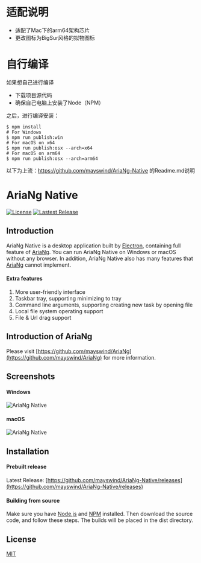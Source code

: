 # 适配说明
- 适配了Mac下的arm64架构芯片
- 更改图标为BigSur风格的拟物图标

# 自行编译
如果想自己进行编译
- 下载项目源代码
- 确保自己电脑上安装了Node（NPM）

之后，进行编译安装：
```
$ npm install    
# For Windows
$ npm run publish:win
# For macOS on x64
$ npm run publish:osx --arch=x64
# For macOS on arm64
$ npm run publish:osx --arch=arm64
```

以下为上流：https://github.com/mayswind/AriaNg-Native 的Readme.md说明

# AriaNg Native
[![License](https://img.shields.io/github/license/mayswind/AriaNg-Native.svg?style=flat)](https://github.com/mayswind/AriaNg-Native/blob/master/LICENSE)
[![Lastest Release](https://img.shields.io/github/release/mayswind/AriaNg-Native.svg?style=flat)](https://github.com/mayswind/AriaNg-Native/releases)

## Introduction
AriaNg Native is a desktop application built by [Electron](https://github.com/electron/electron), containing full feature of [AriaNg](https://github.com/mayswind/AriaNg). You can run AriaNg Native on Windows or macOS without any browser. In addition, AriaNg Native also has many features that [AriaNg](https://github.com/mayswind/AriaNg) cannot implement.

#### Extra features
1. More user-friendly interface
2. Taskbar tray, supporting minimizing to tray
3. Command line arguments, supporting creating new task by opening file
4. Local file system operating support
5. File & Url drag support

## Introduction of AriaNg
Please visit [https://github.com/mayswind/AriaNg](https://github.com/mayswind/AriaNg) for more information.

## Screenshots
#### Windows
![AriaNg Native](https://raw.githubusercontent.com/mayswind/AriaNg-WebSite/master/screenshots/ariang_native_windows.png)

#### macOS
![AriaNg Native](https://raw.githubusercontent.com/mayswind/AriaNg-WebSite/master/screenshots/ariang_native_macos.png)

## Installation
#### Prebuilt release
Latest Release: [https://github.com/mayswind/AriaNg-Native/releases](https://github.com/mayswind/AriaNg-Native/releases)

#### Building from source
Make sure you have [Node.js](https://nodejs.org/) and [NPM](https://www.npmjs.com/) installed. Then download the source code, and follow these steps.
The builds will be placed in the dist directory.

## License
[MIT](https://github.com/mayswind/AriaNg-Native/blob/master/LICENSE)
